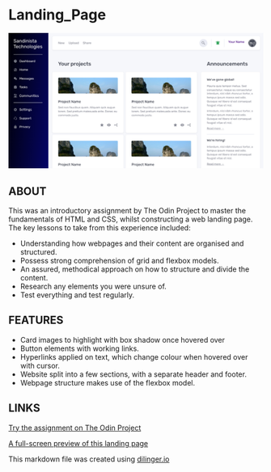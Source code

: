 # Landing_Page


![](https://github.com/GangOfFour199/Dashboard/blob/main/SandinistaDashboard.png)



## ABOUT
This was an introductory assignment by The Odin Project to master the fundamentals of HTML and CSS, whilst constructing a web landing page. The key lessons to take from this experience included:

- Understanding how webpages and their content are organised and structured.
- Possess strong comprehension of grid and flexbox models.
- An assured, methodical approach on how to structure and divide the content.
- Research any elements you were unsure of.
- Test everything and test regularly.



## FEATURES

- Card images to highlight with box shadow once hovered over
- Button elements with working links.
- Hyperlinks applied on text, which change colour when hovered over with cursor.
- Website split into a few sections, with a separate header and footer.
- Webpage structure makes use of the flexbox model.



## LINKS

[Try the assignment on The Odin Project](https://www.theodinproject.com/lessons/foundations-landing-page)

[A full-screen preview of this landing page](https://gangoffour199.github.io/Dashboard/)

This markdown file was created using [dilinger.io](https://dillinger.io/)
